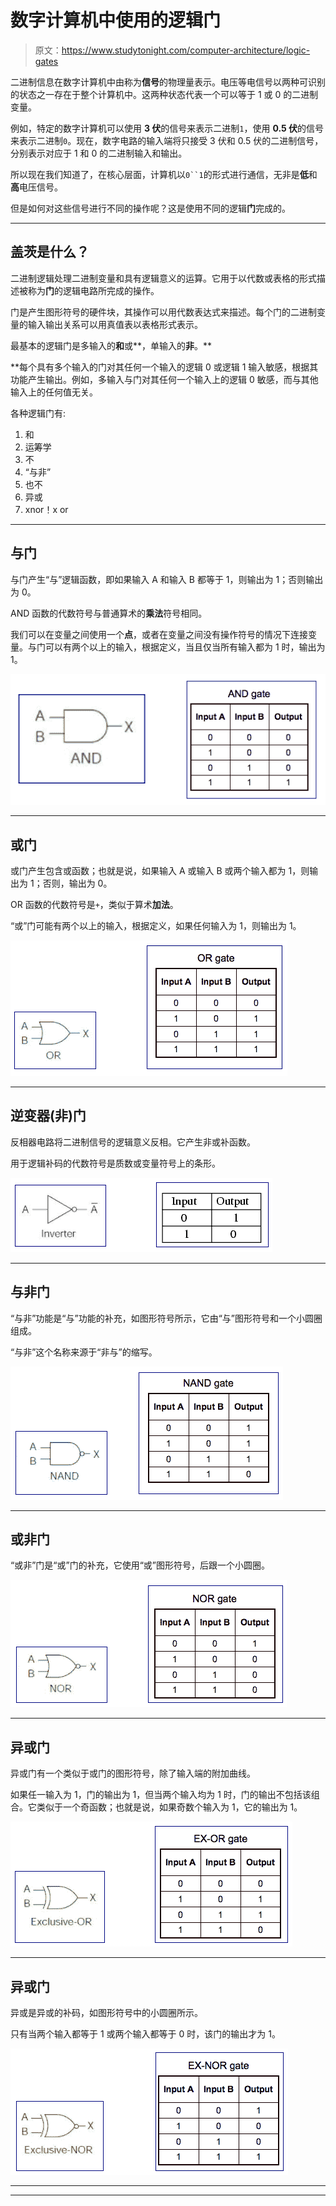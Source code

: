 # 数字计算机中使用的逻辑门

> 原文：<https://www.studytonight.com/computer-architecture/logic-gates>

二进制信息在数字计算机中由称为**信号**的物理量表示。电压等电信号以两种可识别的状态之一存在于整个计算机中。这两种状态代表一个可以等于 1 或 0 的二进制变量。

例如，特定的数字计算机可以使用 **3 伏**的信号来表示二进制`1`，使用 **0.5 伏**的信号来表示二进制`0`。现在，数字电路的输入端将只接受 3 伏和 0.5 伏的二进制信号，分别表示对应于 1 和 0 的二进制输入和输出。

所以现在我们知道了，在核心层面，计算机以`0``1`的形式进行通信，无非是**低**和**高**电压信号。

但是如何对这些信号进行不同的操作呢？这是使用不同的逻辑**门**完成的。

* * *

## 盖茨是什么？

二进制逻辑处理二进制变量和具有逻辑意义的运算。它用于以代数或表格的形式描述被称为**门**的逻辑电路所完成的操作。

门是产生图形符号的硬件块，其操作可以用代数表达式来描述。每个门的二进制变量的输入输出关系可以用真值表以表格形式表示。

最基本的逻辑门是多输入的**和**或**，单输入的**非**。**

 **每个具有多个输入的门对其任何一个输入的逻辑 0 或逻辑 1 输入敏感，根据其功能产生输出。例如，多输入与门对其任何一个输入上的逻辑 0 敏感，而与其他输入上的任何值无关。

各种逻辑门有:

1.  和
2.  运筹学
3.  不
4.  “与非”
5.  也不
6.  异或
7.  xnor！x or

* * *

## 与门

与门产生“与”逻辑函数，即如果输入 A 和输入 B 都等于 1，则输出为 1；否则输出为 0。

AND 函数的代数符号与普通算术的**乘法**符号相同。

我们可以在变量之间使用一个**点**，或者在变量之间没有操作符号的情况下连接变量。与门可以有两个以上的输入，根据定义，当且仅当所有输入都为 1 时，输出为 1。

![And Logic Gate](img/ae6e59956ed7a96cf39f43c4802e303d.png)

* * *

## 或门

或门产生包含或函数；也就是说，如果输入 A 或输入 B 或两个输入都为 1，则输出为 1；否则，输出为 0。

OR 函数的代数符号是`+`，类似于算术**加法**。

“或”门可能有两个以上的输入，根据定义，如果任何输入为 1，则输出为 1。

![OR Logic Gate](img/010fe331102a02698e7aae6b45147e56.png)

* * *

## 逆变器(非)门

反相器电路将二进制信号的逻辑意义反相。它产生非或补函数。

用于逻辑补码的代数符号是质数或变量符号上的条形。

![NOT Logic Gate](img/2cc157a3b5ac74b8d546a6cb404c0868.png)

* * *

## 与非门

“与非”功能是“与”功能的补充，如图形符号所示，它由“与”图形符号和一个小圆圈组成。

“与非”这个名称来源于“非与”的缩写。

![NAND Logic Gate](img/096ec31eab1677dcbd9a5660529e2cf1.png)

* * *

## 或非门

“或非”门是“或”门的补充，它使用“或”图形符号，后跟一个小圆圈。

![NOR Logic Gate](img/1422113ee61098e31aa4048364689b1f.png)

* * *

## 异或门

异或门有一个类似于或门的图形符号，除了输入端的附加曲线。

如果任一输入为 1，门的输出为 1，但当两个输入均为 1 时，门的输出不包括该组合。它类似于一个奇函数；也就是说，如果奇数个输入为 1，它的输出为 1。

![Exclusive-OR Logic Gate](img/47db5b330ae66a0da83267179dd620eb.png)

* * *

## 异或门

异或是异或的补码，如图形符号中的小圆圈所示。

只有当两个输入都等于 1 或两个输入都等于 0 时，该门的输出才为 1。

![Exclusive-NOR Logic Gate](img/2efada1af61bf3f1252907951343e8bb.png)

* * *

* * ***